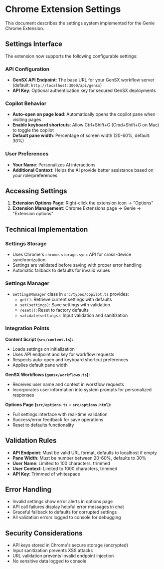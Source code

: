 # Chrome Extension Settings

This document describes the settings system implemented for the Genie Chrome Extension.

## Settings Interface

The extension now supports the following configurable settings:

### API Configuration
- **GenSX API Endpoint**: The base URL for your GenSX workflow server (default: `http://localhost:3000/api/gensx`)
- **API Key**: Optional authentication key for secured GenSX deployments

### Copilot Behavior
- **Auto-open on page load**: Automatically opens the copilot pane when visiting pages
- **Enable keyboard shortcuts**: Allow Ctrl+Shift+G (Cmd+Shift+G on Mac) to toggle the copilot
- **Default pane width**: Percentage of screen width (20-60%, default: 30%)

### User Preferences
- **Your Name**: Personalizes AI interactions
- **Additional Context**: Helps the AI provide better assistance based on your role/preferences

## Accessing Settings

1. **Extension Options Page**: Right-click the extension icon → "Options"
2. **Extension Management**: Chrome Extensions page → Genie → "Extension options"

## Technical Implementation

### Settings Storage
- Uses Chrome's `chrome.storage.sync` API for cross-device synchronization
- Settings are validated before saving with proper error handling
- Automatic fallback to defaults for invalid values

### Settings Manager
- `SettingsManager` class in `src/types/copilot.ts` provides:
  - `get()`: Retrieve current settings with defaults
  - `set(settings)`: Save settings with validation
  - `reset()`: Reset to factory defaults
  - `validate(settings)`: Input validation and sanitization

### Integration Points

**Content Script (`src/content.ts`):**
- Loads settings on initialization
- Uses API endpoint and key for workflow requests
- Respects auto-open and keyboard shortcut preferences
- Applies default pane width

**GenSX Workflows (`gensx/workflows.ts`):**
- Receives user name and context in workflow requests
- Incorporates user information into system prompts for personalized responses

**Options Page (`src/options.ts` + `src/options.html`):**
- Full settings interface with real-time validation
- Success/error feedback for save operations
- Reset to defaults functionality

## Validation Rules

- **API Endpoint**: Must be valid URL format, defaults to localhost if empty
- **Pane Width**: Must be number between 20-60%, defaults to 30%
- **User Name**: Limited to 100 characters, trimmed
- **User Context**: Limited to 1000 characters, trimmed
- **API Key**: Trimmed of whitespace

## Error Handling

- Invalid settings show error alerts in options page
- API call failures display helpful error messages in chat
- Graceful fallback to defaults for corrupted settings
- All validation errors logged to console for debugging

## Security Considerations

- API keys stored in Chrome's secure storage (encrypted)
- Input sanitization prevents XSS attacks
- URL validation prevents invalid endpoint injection
- No sensitive data logged to console
